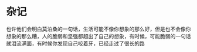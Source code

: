 # 杂记

也许他们会明白莫泊桑的一句话，生活可能不像你想象的那么好，但是也不会像你想象的那么糟，人的脆弱和坚强都超出了自己的想象，有时候，可能脆弱的一句话就泪流满面，有时候你发现自己咬着牙，已经走过了很长的路



